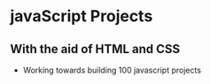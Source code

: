 # javaScript Projects
## With the aid of HTML and CSS

* Working towards building 100 javascript projects
